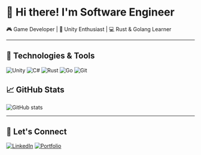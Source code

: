 # 👋 Hi there! I'm Software Engineer

🎮 Game Developer | 🎨 Unity Enthusiast | 💻 Rust & Golang Learner

---

## 🔧 Technologies & Tools
![Unity](https://img.shields.io/badge/-Unity-000?&logo=unity&logoColor=white)
![C#](https://img.shields.io/badge/-CSharp-239120?&logo=c-sharp&logoColor=white)
![Rust](https://img.shields.io/badge/-Rust-000?&logo=rust)
![Go](https://img.shields.io/badge/-Go-00ADD8?&logo=go)
![Git](https://img.shields.io/badge/-Git-F05032?&logo=git&logoColor=white)

## 📈 GitHub Stats

![GitHub stats](https://github-readme-stats.vercel.app/api?username=LionOfLogic&show_icons=true&theme=tokyonight)

---

## 💬 Let's Connect

[![LinkedIn](https://img.shields.io/badge/-LinkedIn-blue?&logo=linkedin&logoColor=white)](https://www.linkedin.com/in/tusharydv/)
[![Portfolio](https://img.shields.io/badge/-Portfolio-black?&logo=github&logoColor=white)](https://oceanred.itch.io/)

